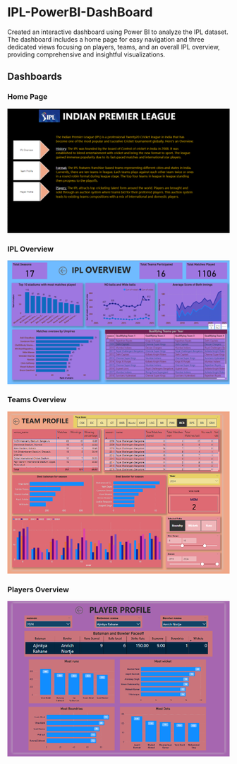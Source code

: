 # IPL-PowerBI-DashBoard
Created an interactive dashboard using Power BI to analyze the IPL dataset. The dashboard includes a home page for easy navigation and three dedicated views focusing on players, teams, and an overall IPL overview, providing comprehensive and insightful visualizations.

## Dashboards

### Home Page
![](https://github.com/Aditya285-S/IPL_PowerBI-DashBoard/blob/main/IPL%20Visulizations/1.%20Home%20Page.png)

### IPL Overview
![](https://github.com/Aditya285-S/IPL_PowerBI-DashBoard/blob/main/IPL%20Visulizations/1.%20IPL%20Overview.png)

### Teams Overview
![](https://github.com/Aditya285-S/IPL_PowerBI-DashBoard/blob/main/IPL%20Visulizations/1.%20Team%20Overview.png)

### Players Overview
![](https://github.com/Aditya285-S/IPL_PowerBI-DashBoard/blob/main/IPL%20Visulizations/1.%20Player%20Overview.png)

